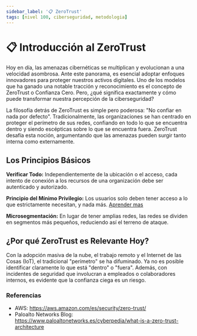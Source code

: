 ```yaml
---
sidebar_label: '📋 ZeroTrust'
tags: [nivel 100, ciberseguridad, metodologia]
---
```


# 📋 Introducción al ZeroTrust
Hoy en día, las amenazas cibernéticas se multiplican y evolucionan a una velocidad asombrosa. Ante este panorama, es esencial adoptar enfoques innovadores para proteger nuestros activos digitales. Uno de los modelos que ha ganado una notable tracción y reconocimiento es el concepto de ZeroTrust o Confianza Cero. Pero, ¿qué significa exactamente y cómo puede transformar nuestra percepción de la ciberseguridad? 

La filosofía detrás de ZeroTrust es simple pero poderosa: "No confiar en nada por defecto". Tradicionalmente, las organizaciones se han centrado en proteger el perímetro de sus redes, confiando en todo lo que se encuentra dentro y siendo escépticas sobre lo que se encuentra fuera. ZeroTrust desafía esta noción, argumentando que las amenazas pueden surgir tanto interna como externamente.  

## Los Principios Básicos
**Verificar Todo:** Independientemente de la ubicación o el acceso, cada intento de conexión a los recursos de una organización debe ser autenticado y autorizado.

**Principio del Mínimo Privilegio:** Los usuarios solo deben tener acceso a lo que estrictamente necesitan, y nada más. [Aprender mas](./Principio-Del-Minimo-Privilegio.md)

**Microsegmentación:** En lugar de tener amplias redes, las redes se dividen en segmentos más pequeños, reduciendo así el terreno de ataque.

## ¿Por qué ZeroTrust es Relevante Hoy?
Con la adopción masiva de la nube, el trabajo remoto y el Internet de las Cosas (IoT), el tradicional "perímetro" se ha difuminado. Ya no es posible identificar claramente lo que está "dentro" o "fuera". Además, con incidentes de seguridad que involucran a empleados o colaboradores internos, es evidente que la confianza ciega es un riesgo.


### Referencias

- AWS: https://aws.amazon.com/es/security/zero-trust/
- Paloalto Networks Blog: https://www.paloaltonetworks.es/cyberpedia/what-is-a-zero-trust-architecture
